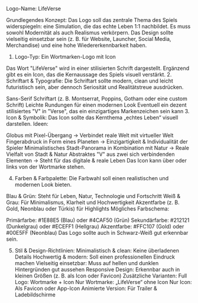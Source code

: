 Logo-Name:
LifeVerse

Grundlegendes Konzept:
Das Logo soll das zentrale Thema des Spiels widerspiegeln: eine Simulation, die das echte Leben 1:1 nachbildet. Es muss sowohl Modernität als auch Realismus verkörpern. Das Design sollte vielseitig einsetzbar sein (z. B. für Website, Launcher, Social Media, Merchandise) und eine hohe Wiedererkennbarkeit haben.

1. Logo-Typ:
Ein Wortmarken-Logo mit Icon

Das Wort "LifeVerse" wird in einer stilisierten Schrift dargestellt.
Ergänzend gibt es ein Icon, das die Kernaussage des Spiels visuell verstärkt.
2. Schriftart & Typografie:
Die Schriftart sollte modern, clean und leicht futuristisch sein, aber dennoch Seriosität und Realitätstreue ausdrücken.

Sans-Serif Schriftart (z. B. Montserrat, Poppins, Gotham oder eine custom Schrift)
Leichte Rundungen für einen modernen Look
Eventuell ein dezent stilisiertes "V" in "Verse", das ein einzigartiges Markenzeichen sein kann
3. Icon & Symbolik:
Das Icon sollte das Kernthema „echtes Leben“ visuell darstellen. Ideen:

Globus mit Pixel-Übergang → Verbindet reale Welt mit virtueller Welt
Fingerabdruck in Form eines Planeten → Einzigartigkeit & Individualität der Spieler
Minimalistisches Stadt-Panorama in Kombination mit Natur → Reale Vielfalt von Stadt & Natur
Abstraktes "V" aus zwei sich verbindenden Elementen → Steht für das digitale & reale Leben
Das Icon kann über oder links von der Wortmarke stehen.

4. Farben & Farbpalette:
Die Farbwahl soll einen realistischen und modernen Look bieten.

Blau & Grün: Steht für Leben, Natur, Technologie und Fortschritt
Weiß & Grau: Für Minimalismus, Klarheit und Hochwertigkeit
Akzentfarbe (z. B. Gold, Neonblau oder Türkis) für Highlights
Mögliches Farbschema:

Primärfarbe: #1E88E5 (Blau) oder #4CAF50 (Grün)
Sekundärfarbe: #212121 (Dunkelgrau) oder #ECEFF1 (Hellgrau)
Akzentfarbe: #FFC107 (Gold) oder #00E5FF (Neonblau)
Das Logo sollte auch in Schwarz-Weiß gut erkennbar sein.

5. Stil & Design-Richtlinien:
Minimalistisch & clean: Keine überladenen Details
Hochwertig & modern: Soll einen professionellen Eindruck machen
Vielseitig einsetzbar: Muss auf hellen und dunklen Hintergründen gut aussehen
Responsive Design: Erkennbar auch in kleinen Größen (z. B. als Icon oder Favicon)
Zusätzliche Varianten:
Full Logo: Wortmarke + Icon
Nur Wortmarke: „LifeVerse“ ohne Icon
Nur Icon: Als Favicon oder App-Icon
Animierte Version: Für Trailer & Ladebildschirme
